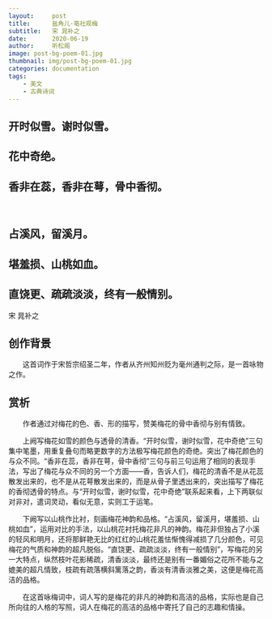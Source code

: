 ```yaml
---
layout:     post
title:      盐角儿·亳社观梅
subtitle:   宋 晁补之
date:       2020-06-19
author:     听松阁
image: post-bg-poem-01.jpg
thumbnail: img/post-bg-poem-01.jpg
categories: documentation
tags:
    - 美文
    - 古典诗词
---
```


## 开时似雪。谢时似雪。
## 花中奇绝。
## 香非在蕊，香非在萼，骨中香彻。 
&nbsp;
## 占溪风，留溪月。
## 堪羞损、山桃如血。
## 直饶更、疏疏淡淡，终有一般情别。


宋 晁补之

## 创作背景

　　这首词作于宋哲宗绍圣二年，作者从齐州知州贬为毫州通判之际，是一首咏物之作。 





## 赏析

　　作者通过对梅花的色、香、形的描写，赞美梅花的骨中香彻与别有情致。

　　上阙写梅花如雪的颜色与透骨的清香。“开时似雪，谢时似雪，花中奇绝”三句集中笔墨，用重复叠句而略更数字的方法极写梅花颜色的奇绝。突出了梅花颜色的与众不同。“香非在蕊，香非在萼，骨中香彻”三句与前三句运用了相同的表现手法，写出了梅花与众不同的另一个方面——香，告诉人们，梅花的清香不是从花蕊散发出来的，也不是从花萼散发出来的，而是从骨子里透出来的，突出描写了梅花的香彻透骨的特点。与“开时似雪，谢时似雪，花中奇绝”联系起来看，上下两联似对非对，遣词灵动，看似无意，实则工于运笔。

　　下阙写以山桃作比衬，刻画梅花神韵和品格。“占溪风，留溪月，堪羞损、山桃如血”，运用对比的手法，以山桃花衬托梅花非凡的神韵。梅花非但独占了小溪的轻风和明月，还将那鲜艳无比的红红的山桃花羞怯惭愧得减损了几分颜色，可见梅花的气质和神韵的超凡脱俗。“直饶更、疏疏淡淡，终有一般情别”，写梅花的另一大特点，纵然枝叶花影稀疏，清香淡淡，最终还是别有一番媚俗之花所不能与之媲美的超凡情致，枝疏有疏落横斜篱落之韵，香淡有清香淡雅之美，这便是梅花高洁的品格。

　　在这首咏梅词中，词人写的是梅花的非凡的神韵和高洁的品格，实际也是自己所向往的人格的写照，词人在梅花的高洁的品格中寄托了自己的志趣和情操。
